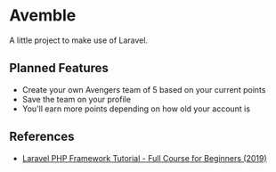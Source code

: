 # Avemble

A little project to make use of Laravel.

## Planned Features
- Create your own Avengers team of 5 based on your current points
- Save the team on your profile
- You'll earn more points depending on how old your account is

## References
- [Laravel PHP Framework Tutorial - Full Course for Beginners (2019)](https://www.youtube.com/watch?v=ImtZ5yENzgE)